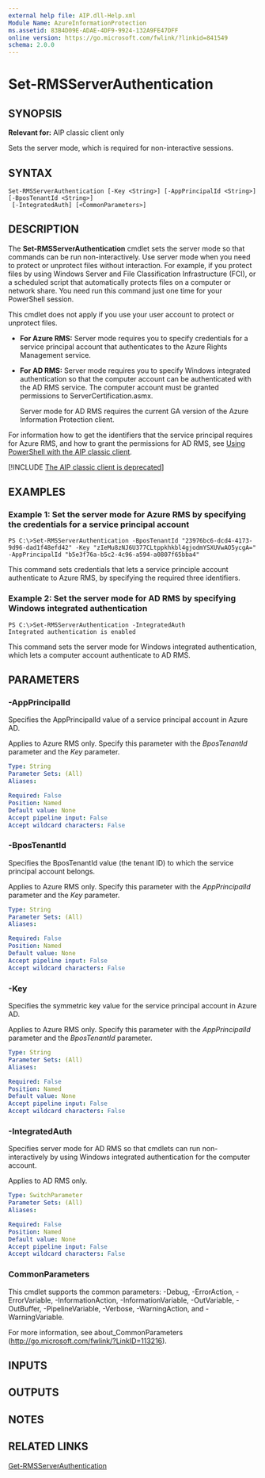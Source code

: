 ```yaml
---
external help file: AIP.dll-Help.xml
Module Name: AzureInformationProtection
ms.assetid: 83B4D09E-ADAE-4DF9-9924-132A9FE47DFF
online version: https://go.microsoft.com/fwlink/?linkid=841549
schema: 2.0.0
---
```


# Set-RMSServerAuthentication

## SYNOPSIS
**Relevant for:** AIP classic client only

Sets the server mode, which is required for non-interactive sessions.

## SYNTAX

```
Set-RMSServerAuthentication [-Key <String>] [-AppPrincipalId <String>] [-BposTenantId <String>]
 [-IntegratedAuth] [<CommonParameters>]
```

## DESCRIPTION
The **Set-RMSServerAuthentication** cmdlet sets the server mode so that commands can be run non-interactively. Use server mode when you need to protect or unprotect files without interaction. For example, if you protect files by using Windows Server and File Classification Infrastructure (FCI), or a scheduled script that automatically protects files on a computer or network share. You need run this command just one time for your PowerShell session.

This cmdlet does not apply if you use your user account to protect or unprotect files. 

- **For Azure RMS:** Server mode requires you to specify credentials for a service principal account that authenticates to the Azure Rights Management service. 

- **For AD RMS:** Server mode requires you to specify Windows integrated authentication so that the computer account can be authenticated with the AD RMS service. The computer account must be granted permissions to ServerCertification.asmx.
    
    Server mode for AD RMS requires the current GA version of the Azure Information Protection client.

For information how to get the identifiers that the service principal requires for Azure RMS, and how to grant the permissions for AD RMS, see [Using PowerShell with the AIP classic client](/information-protection/rms-client/client-admin-guide-powershell).

[!INCLUDE [The AIP classic client is deprecated](../includes/classic-client-deprecated.md)]


## EXAMPLES

### Example 1: Set the server mode for Azure RMS by specifying the credentials for a service principal account
```
PS C:\>Set-RMSServerAuthentication -BposTenantId "23976bc6-dcd4-4173-9d96-dad1f48efd42" -Key "zIeMu8zNJ6U377CLtppkhkbl4gjodmYSXUVwAO5ycgA=" -AppPrincipalId "b5e3f76a-b5c2-4c96-a594-a0807f65bba4"
```

This command sets credentials that lets a service principle account authenticate to Azure RMS, by specifying the required three identifiers.

### Example 2: Set the server mode for AD RMS by specifying Windows integrated authentication
```
PS C:\>Set-RMSServerAuthentication -IntegratedAuth
Integrated authentication is enabled
```

This command sets the server mode for Windows integrated authentication, which lets a computer account authenticate to AD RMS.

## PARAMETERS

### -AppPrincipalId
Specifies the AppPrincipalId value of a service principal account in Azure AD. 

Applies to Azure RMS only. Specify this parameter with the *BposTenantId* parameter and the *Key* parameter.

```yaml
Type: String
Parameter Sets: (All)
Aliases:

Required: False
Position: Named
Default value: None
Accept pipeline input: False
Accept wildcard characters: False
```

### -BposTenantId
Specifies the BposTenantId value (the tenant ID) to which the service principal account belongs.

Applies to Azure RMS only. Specify this parameter with the *AppPrincipalId* parameter and the *Key* parameter.

```yaml
Type: String
Parameter Sets: (All)
Aliases:

Required: False
Position: Named
Default value: None
Accept pipeline input: False
Accept wildcard characters: False
```

### -Key
Specifies the symmetric key value for the service principal account in Azure AD.

Applies to Azure RMS only. Specify this parameter with the *AppPrincipalId* parameter and the *BposTenantId* parameter.

```yaml
Type: String
Parameter Sets: (All)
Aliases:

Required: False
Position: Named
Default value: None
Accept pipeline input: False
Accept wildcard characters: False
```

### -IntegratedAuth
Specifies server mode for AD RMS so that cmdlets can run non-interactively by using Windows integrated authentication for the computer account.

Applies to AD RMS only.


```yaml
Type: SwitchParameter
Parameter Sets: (All)
Aliases:

Required: False
Position: Named
Default value: None
Accept pipeline input: False
Accept wildcard characters: False
```

### CommonParameters
This cmdlet supports the common parameters: -Debug, -ErrorAction, -ErrorVariable, -InformationAction, -InformationVariable, -OutVariable, -OutBuffer, -PipelineVariable, -Verbose, -WarningAction, and -WarningVariable. 

For more information, see about_CommonParameters (http://go.microsoft.com/fwlink/?LinkID=113216).

## INPUTS

## OUTPUTS

## NOTES

## RELATED LINKS

[Get-RMSServerAuthentication](./Get-RMSServerAuthentication.md)